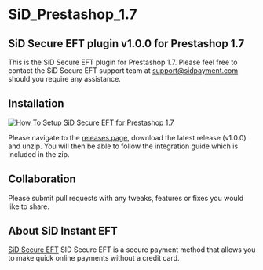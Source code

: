 # SiD_Prestashop_1.7
## SiD Secure EFT plugin v1.0.0 for Prestashop 1.7

This is the SiD Secure EFT plugin for Prestashop 1.7. Please feel free to contact the SiD Secure EFT support team at support@sidpayment.com should you require any assistance.

## Installation
[![How To Setup SiD Secure EFT for Prestashop 1.7](https://appinlet.com/wp-content/uploads/2021/01/How-To-Setup-SiD-Secure-EFT-for-Prestashop-1.7.jpg)](https://www.youtube.com/watch?v=Ir-X1yERUfA "How To Setup SiD Secure EFT for Prestashop 1.7")

Please navigate to the [releases page](https://github.com/SiD-Secure-EFT/SiD_Prestashop_1.7/releases), download the latest release (v1.0.0) and unzip. You will then be able to follow the integration guide which is included in the zip.

## Collaboration

Please submit pull requests with any tweaks, features or fixes you would like to share.

## About SiD Instant EFT

[SiD Secure EFT](https://sidpayment.com/) SID Secure EFT is a secure payment method that allows you to make quick online payments without a credit card.
